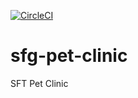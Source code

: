 [![CircleCI](https://circleci.com/gh/ppufek/sfg-pet-clinic.svg?style=svg)](https://circleci.com/gh/ppufek/sfg-pet-clinic)

# sfg-pet-clinic

SFT Pet Clinic
